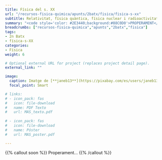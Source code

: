 ```yaml
---
title: Física del s. XX
url: "/recursos-fisica-quimica/apunts/2batx/fisica/fisica-s-xx"
subtitle: Relativitat, física quàntica, física nuclear i radioactivitat
summary: "<code style='color: #2E3440;background:#88C0D0'>PROPERAMENT</code> <br> Relativitat. Física Quàntica. Física Nuclear. Radioactivitat."
breadcrumbs: ["recursos-fisica-quimica","apunts","2batx","fisica"]
tags:
- 2n Batx
- física-s-XX
categories:
- Física
weight: 6

# Optional external URL for project (replaces project detail page).
external_link: ""

image:
  caption: Imatge de [**janeb13**](https://pixabay.com/es/users/janeb13-725943/) en [Pixabay](https://pixabay.com/es/)
  focal_point: Smart

# links:
# - icon_pack: fas
#   icon: file-download
#   name: PDF Texto
#   url: MAS_texto.pdf
  
# - icon_pack: fas
#   icon: file-download
#   name: Póster
#   url: MAS_poster.pdf

---
```


{{% callout soon %}}
Properament...
{{% /callout %}}